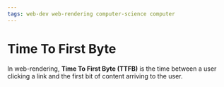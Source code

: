 ```yaml
---
tags: web-dev web-rendering computer-science computer
---
```


# Time To First Byte

In web-rendering, **Time To First Byte (TTFB)** is the time between a user clicking a link and the first bit of content arriving to the user.
